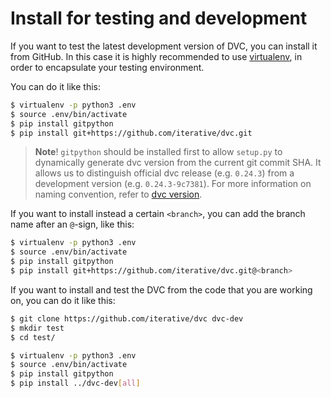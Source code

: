 # Install for testing and development

If you want to test the latest development version of DVC, you can install it
from GitHub. In this case it is highly recommended to use
[virtualenv](https://virtualenv.pypa.io/en/stable/), in order to encapsulate
your testing environment.

You can do it like this:

```bash
$ virtualenv -p python3 .env
$ source .env/bin/activate
$ pip install gitpython
$ pip install git+https://github.com/iterative/dvc.git
```

> **Note**! `gitpython` should be installed first to allow `setup.py` to
> dynamically generate dvc version from the current git commit SHA. It allows us
> to distinguish official dvc release (e.g. `0.24.3`) from a development version
> (e.g. `0.24.3-9c7381`). For more information on naming convention, refer to
> [dvc version](/doc/command-reference/version).

If you want to install instead a certain `<branch>`, you can add the branch name
after an `@`-sign, like this:

```bash
$ virtualenv -p python3 .env
$ source .env/bin/activate
$ pip install gitpython
$ pip install git+https://github.com/iterative/dvc.git@<branch>
```

If you want to install and test the DVC from the code that you are working on,
you can do it like this:

```bash
$ git clone https://github.com/iterative/dvc dvc-dev
$ mkdir test
$ cd test/

$ virtualenv -p python3 .env
$ source .env/bin/activate
$ pip install gitpython
$ pip install ../dvc-dev[all]
```
